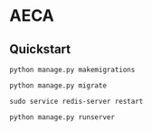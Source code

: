 # AECA

## Quickstart

```
python manage.py makemigrations
```

```
python manage.py migrate
```

```
sudo service redis-server restart
```

```
python manage.py runserver
```
